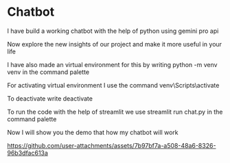 # Chatbot
I have build a working chatbot with the help of python using gemini pro api

Now explore the new insights of our project and make it more useful in your life

I have also made an virtual environment for this by writing python -m venv venv in the command palette

For activating  virtual environment I use the command venv\Scripts\activate

To deactivate write deactivate

To run the code with the help of streamlit we use streamlit run chat.py in the command palette

Now I will show you the demo that how my chatbot will work


https://github.com/user-attachments/assets/7b97bf7a-a508-48a6-8326-96b3dfac613a
